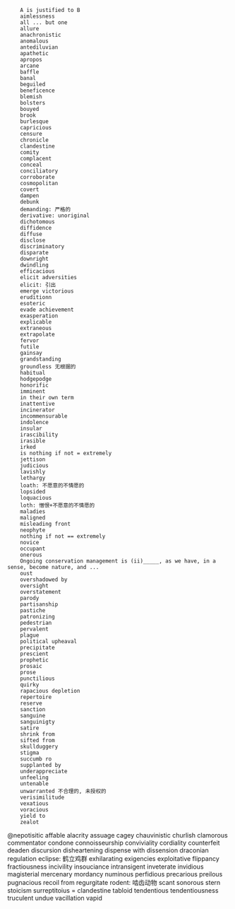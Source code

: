 		A is justified to B
		aimlessness
		all ... but one
		allure
		anachronistic
		anomalous
		antediluvian
		apathetic
		apropos
		arcane 
		baffle
		banal
		beguiled
		beneficence
		blemish
		bolsters
		bouyed
		brook
		burlesque
		capricious
		censure
		chronicle
		clandestine
		comity
		complacent
		conceal
		conciliatory
		corroborate
		cosmopolitan
		covert
		dampen
		debunk
		demanding: 严格的
		derivative: unoriginal
		dichotomous
		diffidence
		diffuse
		disclose
		discriminatory
		disparate
		downright
		dwindling
		efficacious
		elicit adversities
		elicit: 引出
		emerge victorious
		eruditionn
		esoteric
		evade achievement
		exasperation
		explicable
		extraneous
		extrapolate
		fervor
		futile
		gainsay
		grandstanding
		groundless 无根据的
		habitual
		hodgepodge
		honorific
		imminent
		in their own term
		inattentive
		incinerator
		incommensurable
		indolence
		insular
		irascibility
		irasible
		irked
		is nothing if not = extremely
		jettison
		judicious
		lavishly
		lethargy
		loath: 不愿意的不情愿的
		lopsided
		loquacious
		loth: 憎恨+不愿意的不情愿的
		maladies
		maligned
		misleading front
		neophyte
		nothing if not == extremely
		novice
		occupant
		onerous
		Ongoing conservation management is (ii)_____, as we have, in a sense, become nature, and ...
		oust
		overshadowed by
		oversight
		overstatement
		parody
		partisanship
		pastiche
		patronizing
		pedestrian
		pervalent
		plague
		political upheaval
		precipitate
		prescient
		prophetic
		prosaic
		prose
		punctilious
		quirky
		rapacious depletion
		repertoire
		reserve
		sanction
		sanguine
		sanguinigty
		satire
		shrink from
		sifted from
		skullduggery
		stigma
		succumb ro
		supplanted by
		underappreciate
		unfeeling
		untenable
		unwarranted 不合理的, 未授权的
		verisimilitude
		vexatious
		voracious
		yield to
		zealot
@nepotisitic
	affable
alacrity
assuage
cagey
chauvinistic
churlish
clamorous
commentator
	condone
	connoisseurship
conviviality
cordiality
counterfeit
deaden
	discursion
disheartening
dispense with
dissension
draconian regulation
eclipse: 鹤立鸡群
	exhilarating
exigencies
exploitative
flippancy
fractiousness
incivility
insouciance
intransigent
inveterate
invidious
magisterial
mercenary
mordancy
numinous
perfidious
precarious
preilous
pugnacious
recoil from
regurgitate
	rodent: 啮齿动物
scant
sonorous
stern
stoicism
surreptitoius = clandestine
tabloid
tendentious
tendentiousness
truculent
undue
vacillation
vapid